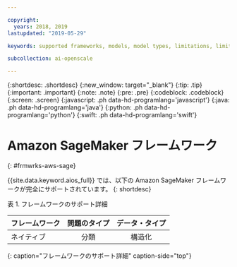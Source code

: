 ```yaml
---

copyright:
  years: 2018, 2019
lastupdated: "2019-05-29"

keywords: supported frameworks, models, model types, limitations, limits, AWS, Sagemaker, Amazon

subcollection: ai-openscale

---
```


{:shortdesc: .shortdesc}
{:new_window: target="_blank"}
{:tip: .tip}
{:important: .important}
{:note: .note}
{:pre: .pre}
{:codeblock: .codeblock}
{:screen: .screen}
{:javascript: .ph data-hd-programlang='javascript'}
{:java: .ph data-hd-programlang='java'}
{:python: .ph data-hd-programlang='python'}
{:swift: .ph data-hd-programlang='swift'}

# Amazon SageMaker フレームワーク
{: #frmwrks-aws-sage}

{{site.data.keyword.aios_full}} では、以下の Amazon SageMaker フレームワークが完全にサポートされています。
{: shortdesc}

表 1. フレームワークのサポート詳細

| フレームワーク | 問題のタイプ | データ・タイプ |
|:---|:---:|:---:|
| ネイティブ | 分類 | 構造化 |
{: caption="フレームワークのサポート詳細" caption-side="top"}



